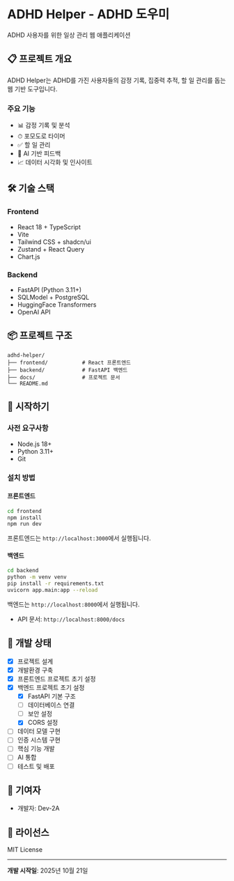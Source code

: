 # ADHD Helper - ADHD 도우미

ADHD 사용자를 위한 일상 관리 웹 애플리케이션

## 📋 프로젝트 개요

ADHD Helper는 ADHD를 가진 사용자들의 감정 기록, 집중력 추적, 할 일 관리를 돕는 웹 기반 도구입니다.

### 주요 기능
- 📊 감정 기록 및 분석
- ⏱ 포모도로 타이머
- ✅ 할 일 관리
- 🤖 AI 기반 피드백
- 📈 데이터 시각화 및 인사이트

## 🛠 기술 스택

### Frontend
- React 18 + TypeScript
- Vite
- Tailwind CSS + shadcn/ui
- Zustand + React Query
- Chart.js

### Backend
- FastAPI (Python 3.11+)
- SQLModel + PostgreSQL
- HuggingFace Transformers
- OpenAI API

## 📦 프로젝트 구조
```
adhd-helper/
├── frontend/           # React 프론트엔드
├── backend/            # FastAPI 백엔드
├── docs/               # 프로젝트 문서
└── README.md
```

## 🚀 시작하기

### 사전 요구사항
- Node.js 18+
- Python 3.11+
- Git

### 설치 방법

#### 프론트엔드
```bash
cd frontend
npm install
npm run dev
```

프론트엔드는 `http://localhost:3000`에서 실행됩니다.

#### 백엔드
```bash
cd backend
python -m venv venv
pip install -r requirements.txt
uvicorn app.main:app --reload
```

백엔드는 `http://localhost:8000`에서 실행됩니다.
- API 문서: `http://localhost:8000/docs`

## 📝 개발 상태
- [x] 프로젝트 설계
- [x] 개발환경 구축
- [x] 프론트엔드 프로젝트 초기 설정
- [x] 백엔드 프로젝트 초기 설정
  - [x] FastAPI 기본 구조
  - [ ] 데이터베이스 연결
  - [ ] 보안 설정
  - [x] CORS 설정
- [ ] 데이터 모델 구현
- [ ] 인증 시스템 구현
- [ ] 핵심 기능 개발
- [ ] AI 통합
- [ ] 테스트 및 배포

## 👥 기여자

- 개발자: Dev-2A

## 📄 라이선스

MIT License

---

**개발 시작일**: 2025년 10월 21일